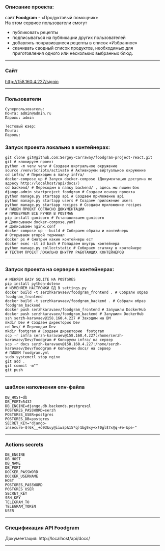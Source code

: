 ### **Описание проекта:**
сайт **Foodgram** - «Продуктовый помощник» <br>
На этом сервисе пользователи смогут <br> 
- публиковать рецепты <br>
- подписываться на публикации других пользователей <br>
- добавлять понравившиеся рецепты в список «Избранное»<br>
- скачивать сводный список продуктов, необходимых для приготовления одного или нескольких выбранных блюд.

--- 
### **Сайт**

http://158.160.4.227/signin

--- 
### **Пользователи**
```
Суперпользователь:
Почта: admin@admin.ru
Пароль: admin

Тестовый юзер:
Почта: 
Пароль:
```

### **Запуск проекта локально в контейнерах:**
```
git clone git@github.com:Sergey-Carraway/foodgram-project-react.git
git # клонируем проект
python -m venv venv # Создаем виртуальное окружение
source /venv/Scripts/activate # Активируем виртуальное окружение
cd infra/ # Переходим в папку infra/
docker-compose up # Запуск docker-compose (Документация доступна по адресу http://localhost/api/docs/)
cd backend/ # Переходим в папку backend/ , здесь мы пишем бэк
django-admin startproject foodgram # Создаем основу проекта
python manage.py startapp api # Создаем приложение api
python manage.py startapp users # Создаем приложение users
python manage.py startapp recipes # Создаем приложение recipes
# ПИШЕМ ПРОЕКТ СОГЛАСНО ДОКУМЕНТАЦИИ
# ПРОВЕРЯЕМ ВСЕ РУЧКИ В POSTMAN
pip install gunicorn # Устанавливаем gunicorn
# Дописываем docker-compose.yaml
# Дописываем nginx.conf
docker compose up --build # Собираем образы и контейнеры
# Открываем второй терминал
docker ps # Смотрим какие контейнеры ест
docker exec -it id bash # Попадаем внутрь контейнера 
python manage.py collectstatic # Собираем статику в контейнере
# ТЕСТИМ ПРОЕКТ ЛОКАЛЬНО ВНУТРИ РАБОТАЮЩИХ КОНТЕЙНЕРОВ
```

---
### **Запуск проекта на сервере в контейнерах:**
```
# МЕНЯЕМ БАЗУ SQLITE НА POSTGRES
pip install python-dotenv
# ИЗМЕНЯЕМ НАСТРОЙКИ БД В settings.py
docker build -t serzhkaravaev/foodgram_frontend . # Собрали образ foodgram_frontend
docker build -t serzhkaravaev/foodgram_backend . # Собрали образ foodgram_backend
docker push serzhkaravaev/foodgram_frontend # Запушили DockerHub
docker push serzhkaravaev/foodgram_backend # Запушили DockerHub
ssh serzh-karavaev@158.160.4.227 # Заходим на ВМ
mkdir Dev # Создаем директорию Dev
cd Dev/ # Переходим Dev
mkdir footgram # Создаем директорию  footgram
scp -r infra serzh-karavaev@158.160.4.227:/home/serzh-karavaev/Dev/foodgram # Копируем infra/ на сервер
scp -r docs serzh-karavaev@158.160.4.227:/home/serzh-karavaev/Dev/foodgram # Копируем docs/ на сервер
# ПИШЕМ foodgram.yml
sudo systemctl stop nginx
git add .
git commit -m""
git push
```

---

### **шаблон наполнения env-файла**

```
DB_HOST=db
DB_PORT=5432
DB_ENGINE=django.db.backends.postgresql
POSTGRES_PASSWORD=serzh
POSTGRES_USER=postgres
POSTGRES_DB=postgres
SECRET_KEY="django-insecure-$(6k__+o93&uy@iiwzp&15*q)1bg9xy+x!0gl$7x@q-#e-&pe-"

```
---
### **Actions secrets**

```
DB_ENGINE
DB_HOST
DB_NAME
DB_PORT
DOCKER_PASSWORD
DOCKER_USERNAME
HOST
POSTGRES_PASSWORD
POSTGRES_USER
SECRET_KEY
SSH_KEY
TELEGRAM_TO
TELEGRAM_TOKEN
USER

```

---

### **Спецификация API Foodgram**
Документация: http://localhost/api/docs/

---

